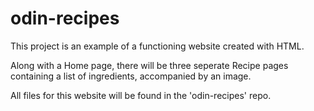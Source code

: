 # odin-recipes
This project is an example of a functioning website created with HTML.

Along with a Home page, there will be three seperate Recipe pages containing a list of ingredients, accompanied by an image.

All files for this website will be found in the 'odin-recipes' repo.
